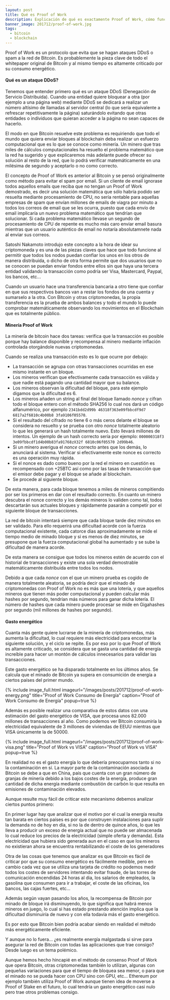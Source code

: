 ```yaml
---
layout: post
title: Qué es Proof of Work
description: Explicación de qué es exactamente Proof of Work, cómo funciona y a que se debe que gaste tanta energía.
banner_image: 201712/proof-of-work.jpg
tags:
  - bitcoin
  - blockchain
---
```

Proof of Work es un protocolo que evita que se hagan ataques DDoS o spam a la red de Bitcoin. Es probablemente la pieza clave de todo el whitepaper original de Bitcoin y al mismo tiempo es altamente criticado por su consumo energético.

<!--more-->

#### Qué es un ataque DDoS?

Tenemos que entender primero qué es un ataque DDoS (Denegación de Servicio Distribuida). Cuando una entidad quiere bloquear a otra (por ejemplo a una página web) mediante DDoS se dedicará a realizar un número altísimo de llamadas al servidor central (lo que sería equivalente a refrescar repetitivamente la página) saturándolo evitando que otras entidades o individuos que quieran acceder a la página no sean capaces de hacerlo.

El modo en que Bitcoin resuelve este problema es requiriendo que todo el mundo que quiera enviar bloques al blockchain deba realizar un esfuerzo computacional que es lo que se conoce como minería. Un minero que tras miles de cálculos computacionales ha resuelto el problema matemático que la red ha sugerido y que explicaremos más adelante puede ofrecer su solución al resto de la red, que lo podrá verificar matemáticamente en una milésima de segundo y aceptarlo o no como correcto.

El concepto de Proof of Work es anterior al Bitcoin y se pensó originalmente como método para evitar el spam por email. Si un cliente de email ignorase todos aquellos emails que reciba que no tengan un Proof of Work demostrado, es decir una solución matemática que sólo habría podido ser resuelta mediante procesamiento de CPU, no sería rentable para aquellas empresas de spam que envían millones de emails de viagra por minuto a todos los correos de email que se les ocurra, puesto que cada envío de email implicaría un nuevo problema matemático que tendrían que solucionar. Si cada problema matemático llevase un segundo de procesamiento de CPU de repente es mucho más caro enviar email basura mientras que un usuario auténtico de email no notaría  absolutamnete nada al enviar sus correos.

Satoshi Nakamoto introdujo este concepto a la hora de idear su criptomoneda y es una de las piezas claves que hace que todo funcione al permitir que todos los nodos puedan confiar los unos en los otros de manera distribuida, o dicho de otra forma permite que dos usuarios que no se conocen se puedan enviar fondos entre ellos sin que haya una tercera entidad validando la transacción como podría ser Visa, Mastercard, Paypal, los bancos, etc...

Cuando un usuario hace una transferencia bancaria a otro tiene que confiar en que sus respectivos bancos van a restar los fondos de una cuenta y sumarselo a la otra. Con Bitcoin y otras criptomonedas, la propia transferencia es la prueba de ambos balances y todo el mundo lo puede comprobar matemáticamente observando los movimientos en el Blockchain que es totalmente público.

#### Minería Proof of Work

La minería de bitcoin hace dos tareas: verifica que la transacción es posible porque hay balance disponible y recompensa al minero mediante inflación controlada otorgándole nuevas criptomonedas.

Cuando se realiza una transacción esto es lo que ocurre por debajo:

* La transacción se agrupa con otras transacciones ocurridas en ese mismo instante en un bloque.
* Los mineros verifican que efectivamente cada transacción es válida y que nadie está pagando una cantidad mayor que su balance.
* Los mineros observan la dificultad del bloque, para este ejemplo digamos que la dificultad es 6.
* Los mineros añaden un string al final del bloque llamado *nonce* y cifran todo el bloque entero con el método SHA256 lo cual nos dará un código alfanumérico, por ejemplo `2341bdd2d99b 46318f363e09fbbcdf9d7 6817a2f6810c4b00b8 3fa9106f05570`.
* Si el resultado del cifrado no tiene 6 o más ceros delante el bloque se considera no resuelto y se prueba con otro *nonce* totalmente aleatorio lo que les generará un hash totalmente nuevo. Esto llevará millones de intentos. Un ejemplo de un hash correcto sería por ejemplo: `000000318f3 3e09fbbcdf1d4b00b83fa91768zX32f 6810c06f05570 2d99b46`.
* Si un minero averigua el *nonce* correcto antes que los demás, lo anunciará al sistema. Verificar si efectivamente este nonce es correcto es una operación muy rápida.
* Si el nonce es dado como bueno por la red el minero en cuestión es recompensado con +25BTC así como por las tasas de transacción que el emisor debe pagar y el bloque se añade al blockchain.
* Se procede al siguiente bloque.

De esta manera, para cada bloque tenemos a miles de mineros compitiendo por ser los primeros en dar con el resultado correcto. En cuanto un minero descubra el nonce correcto y los demás mineros lo validen como tal, todos descartarán sus actuales bloques y rápidamente pasarán a competir por el siguiente bloque de transacciones.

La red de bitcoin intentará siempre que cada bloque tarde diez minutos en ser validado. Para ello requerirá una dificultad acorde con la fuerza computacional existente, cada catorce dias aproximadamente se mide el tiempo medio de minado bloque y si es menos de diez minutos, se presupone que la fuerza computacional global ha aumentado y se sube la dificultad de manera acorde.

De esta manera se consigue que todos los mineros estén de acuerdo con el historial de transacciones y existe una sola verdad demostrable matemáticamente distribuida entre todos los nodos.

Debido a que cada *nonce* con el que un minero prueba es cogido de manera totalmente aleatoria, se podría decir que el minado de criptomonedas con Proof of Work no es más que una lotería, y que aquellos mineros que tienen más poder computacional y pueden calcular más hashes por segundo, tendrían más números para ganar dicha lotería. El número de hashes que cada minero puede procesar se mide en Gigahashes por segundo (mil millones de hashes por segundo).

#### Gasto energético

Cuanta más gente quiere lucrarse de la minería de criptomonedas, más aumenta la dificultad, lo cual requiere más electricidad para encontrar la siguiente solución, y el ciclo se repite. Es por eso por lo que Proof of Work es altamente criticado, se considera que se gasta una cantidad de energía increíble para hacer un montón de cálculos innecesarios para validar las transacciones.

Este gasto energético se ha disparado totalmente en los últimos años. Se calcula que el minado de Bitcoin ya supera en consumición de energía a ciertos países del primer mundo.

{% include image_full.html imageurl="/images/posts/201712/proof-of-work-energy.png" title="Proof of Work Consumo de Energía" caption="Proof of Work Consumo de Energía" popup=true %}

Además es posible realizar una comparativa de estos datos con una estimación del gasto energético de VISA, que procesa unos 82.000 millones de transacciones al año. Como podemos ver Bitcoin consumiría la electricidad equivalente de 3 millones de viviendas de EEUU mientras que VISA únicamente la de 50000.

{% include image_full.html imageurl="/images/posts/201712/proof-of-work-visa.png" title="Proof of Work vs VISA" caption="Proof of Work vs VISA" popup=true %}

En realidad no es el gasto energía lo que debería preocuparnos tanto si no la contaminación en sí. La mayor parte de la contaminación asociada a Bitcoin se debe a que en China, país que cuenta con un gran número de granjas de minería debido a los bajos costes de la energía, produce gran cantidad de dicha energía mediante combustión de carbón lo que resulta en emisiones de contaminación elevados.

Aunque resulte muy fácil de criticar este mecanismo debemos analizar ciertos puntos primero:

En primer lugar hay que analizar que el motivo por el cual la energía resulta tan barata en ciertos países es por que construyen instalaciones para suplir la demanda no de hoy en día, si no la de dentro de quince años, lo que les lleva a producir un exceso de energía actual que no puede ser almacenada lo cual reduce los precios de la electricidad (simple oferta y demanda). Esta electricidad que hubiera sido generada aun en el caso en que los mineros no existieran ahora se encuentra rentabilizando el coste de los generadores

Otra de las cosas que tenemos que analizar es que Bitcoin es fácil de criticar por que su consumo energético es fácilmente medible, pero en cambio cada vez que se utiliza una tarjeta de crédito no podemos medir todos los costes de servidores intentando evitar fraude, de las torres de comunicación encendidas 24 horas al dia, los salarios de empleados, la gasolina que consumen para ir a trabajar, el coste de las oficinas, los bancos, las cajas fuertes, etc...

Además según vayan pasando los años, la recompensa de Bitcoin por minado de bloque irá disminuyendo, lo que significa que habrá menos mineros en juego, lo cual si has estado prestando atención implica que la dificultad disminuiría de nuevo y con ella todavía más el gasto energético.

Es por esto que Bitcoin bien podría acabar siendo en realidad el método más energéticamente eficiente.

Y aunque no lo fuera... ¿es realmente energía malgastada si sirve para asegurar la red de Bitcoin con todas las aplicaciones que trae consigo? Desde luego es un tema polémico.

Aunque hemos hecho hincapié en el método de consenso Proof of Work que opera Bitcoin, otras criptomonedas también lo utilizan, algunas con pequeñas variaciones para que el tiempo de bloquea sea menor, o para que el minado no se pueda hacer con CPU sino con GPU, etc... Ethereum por ejemplo también utiliza Proof of Work aunque tienen idea de moverse a Proof of Stake en el futuro, lo cual tendría un gasto energético casi nulo pero trae otros problemas consigo.

